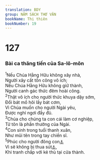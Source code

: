 ```yaml
---
translation: BDY
group: NĂM SÁCH THƠ VĂN
bookName: Thi thiên 
bookNumber: 19
---
```


<div class="title"><h1>127</h1><h3>Bài ca thăng tiến của Sa-lô-môn</h3></div>
<span class="verse thi_127_1"><sup>1</sup>Nếu Chúa Hằng Hữu không xây nhà,<br/>Người xây cất tốn công vô ích;<br/>Nếu Chúa Hằng Hữu không giữ thành,<br/>Người canh gác thức đêm hoài công.<br/></span>
<span class="verse thi_127_2"><sup>2</sup>Thật vô ích cho người thức khuya dậy sớm,<br/>Đổi bát mồ hôi lấy bát cơm,<br/>Vì Chúa muốn cho người Ngài yêu,<br/>Được nghỉ ngơi đầy đủ.<br/></span>
<span class="verse thi_127_3"><sup>3</sup>Chúa cho chúng ta con cái làm cơ nghiệp,<br/>Tử tôn là phần thưởng của Ngài.<br/></span>
<span class="verse thi_127_4"><sup>4</sup>Con sinh trong tuổi thanh xuân,<br/>Như mũi tên trong tay chiến sĩ.<br/></span>
<span class="verse thi_127_5"><sup>5</sup>Phúc cho người đông con<a href="#" data-toggle="tooltip" data-placement="bottom" title="Nt túi đầy tên">⚓</a><br/>Vì sẽ không bị thua sút<a href="#" data-toggle="tooltip" data-placement="bottom" title="Nt xấu hổ">⚓</a>,<br/>Khi tranh chấp với kẻ thù tại cửa thành.</span>
